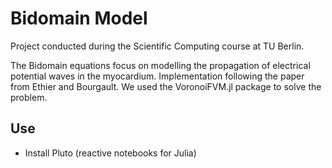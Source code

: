 # Bidomain Model

Project conducted during the Scientific Computing course at TU Berlin.


The Bidomain equations focus on modelling the propagation of electrical potential waves in the myocardium.
Implementation following the paper from Ethier and Bourgault. We used the VoronoiFVM.jl package to solve the problem.


## Use
- Install Pluto (reactive notebooks for Julia)
